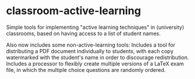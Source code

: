 classroom-active-learning
=========================

Simple tools for implementing "active learning techniques" in (university) classrooms, based on having access to a list of student names.

Also now includes some non-active-learning tools:
Includes a tool for distributing a PDF document individually to students, with each copy watermarked with the student's name in order to discourage redistribution.
Includes a processor to flexibly create multiple versions of a  LaTeX exam file, in which the multiple choice questions are randomly ordered.
